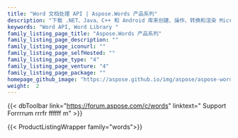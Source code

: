 ```yaml
---
title: "Word 文档处理 API | Aspose.Words 产品系列"
description: "下载 .NET、Java、C++ 和 Android 库来创建、操作、转换和渲染 Microsoft Word 文档。系列还包括 Reporting Services、SharePoint 和 JasperReports 的扩展、解决方案和导出器。"
keywords: "Word API, Word Library "
family_listing_page_title: "Aspose.Words 产品系列"
family_listing_page_description: ""
family_listing_page_iconurl: ""
family_listing_page_selfHosted: ""
family_listing_page_type: "4"
family_listing_page_venture: "4"
family_listing_page_package: ""
homepage_github_image: "https://aspose.github.io/img/aspose/aspose-words.png"
weight:  2
---
```


{{< dbToolbar link="https://forum.aspose.com/c/words" linktext=" Support Forrrrum rrrfr  ffffff m" >}}

{{< ProductListingWrapper family="words">}}

